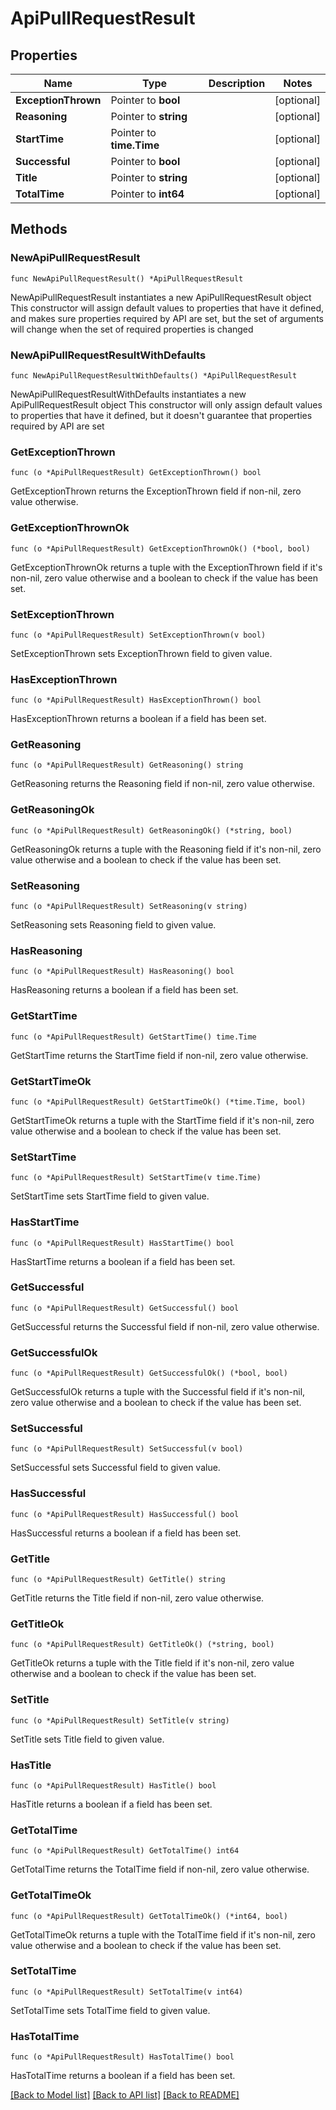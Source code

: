 # ApiPullRequestResult

## Properties

Name | Type | Description | Notes
------------ | ------------- | ------------- | -------------
**ExceptionThrown** | Pointer to **bool** |  | [optional] 
**Reasoning** | Pointer to **string** |  | [optional] 
**StartTime** | Pointer to **time.Time** |  | [optional] 
**Successful** | Pointer to **bool** |  | [optional] 
**Title** | Pointer to **string** |  | [optional] 
**TotalTime** | Pointer to **int64** |  | [optional] 

## Methods

### NewApiPullRequestResult

`func NewApiPullRequestResult() *ApiPullRequestResult`

NewApiPullRequestResult instantiates a new ApiPullRequestResult object
This constructor will assign default values to properties that have it defined,
and makes sure properties required by API are set, but the set of arguments
will change when the set of required properties is changed

### NewApiPullRequestResultWithDefaults

`func NewApiPullRequestResultWithDefaults() *ApiPullRequestResult`

NewApiPullRequestResultWithDefaults instantiates a new ApiPullRequestResult object
This constructor will only assign default values to properties that have it defined,
but it doesn't guarantee that properties required by API are set

### GetExceptionThrown

`func (o *ApiPullRequestResult) GetExceptionThrown() bool`

GetExceptionThrown returns the ExceptionThrown field if non-nil, zero value otherwise.

### GetExceptionThrownOk

`func (o *ApiPullRequestResult) GetExceptionThrownOk() (*bool, bool)`

GetExceptionThrownOk returns a tuple with the ExceptionThrown field if it's non-nil, zero value otherwise
and a boolean to check if the value has been set.

### SetExceptionThrown

`func (o *ApiPullRequestResult) SetExceptionThrown(v bool)`

SetExceptionThrown sets ExceptionThrown field to given value.

### HasExceptionThrown

`func (o *ApiPullRequestResult) HasExceptionThrown() bool`

HasExceptionThrown returns a boolean if a field has been set.

### GetReasoning

`func (o *ApiPullRequestResult) GetReasoning() string`

GetReasoning returns the Reasoning field if non-nil, zero value otherwise.

### GetReasoningOk

`func (o *ApiPullRequestResult) GetReasoningOk() (*string, bool)`

GetReasoningOk returns a tuple with the Reasoning field if it's non-nil, zero value otherwise
and a boolean to check if the value has been set.

### SetReasoning

`func (o *ApiPullRequestResult) SetReasoning(v string)`

SetReasoning sets Reasoning field to given value.

### HasReasoning

`func (o *ApiPullRequestResult) HasReasoning() bool`

HasReasoning returns a boolean if a field has been set.

### GetStartTime

`func (o *ApiPullRequestResult) GetStartTime() time.Time`

GetStartTime returns the StartTime field if non-nil, zero value otherwise.

### GetStartTimeOk

`func (o *ApiPullRequestResult) GetStartTimeOk() (*time.Time, bool)`

GetStartTimeOk returns a tuple with the StartTime field if it's non-nil, zero value otherwise
and a boolean to check if the value has been set.

### SetStartTime

`func (o *ApiPullRequestResult) SetStartTime(v time.Time)`

SetStartTime sets StartTime field to given value.

### HasStartTime

`func (o *ApiPullRequestResult) HasStartTime() bool`

HasStartTime returns a boolean if a field has been set.

### GetSuccessful

`func (o *ApiPullRequestResult) GetSuccessful() bool`

GetSuccessful returns the Successful field if non-nil, zero value otherwise.

### GetSuccessfulOk

`func (o *ApiPullRequestResult) GetSuccessfulOk() (*bool, bool)`

GetSuccessfulOk returns a tuple with the Successful field if it's non-nil, zero value otherwise
and a boolean to check if the value has been set.

### SetSuccessful

`func (o *ApiPullRequestResult) SetSuccessful(v bool)`

SetSuccessful sets Successful field to given value.

### HasSuccessful

`func (o *ApiPullRequestResult) HasSuccessful() bool`

HasSuccessful returns a boolean if a field has been set.

### GetTitle

`func (o *ApiPullRequestResult) GetTitle() string`

GetTitle returns the Title field if non-nil, zero value otherwise.

### GetTitleOk

`func (o *ApiPullRequestResult) GetTitleOk() (*string, bool)`

GetTitleOk returns a tuple with the Title field if it's non-nil, zero value otherwise
and a boolean to check if the value has been set.

### SetTitle

`func (o *ApiPullRequestResult) SetTitle(v string)`

SetTitle sets Title field to given value.

### HasTitle

`func (o *ApiPullRequestResult) HasTitle() bool`

HasTitle returns a boolean if a field has been set.

### GetTotalTime

`func (o *ApiPullRequestResult) GetTotalTime() int64`

GetTotalTime returns the TotalTime field if non-nil, zero value otherwise.

### GetTotalTimeOk

`func (o *ApiPullRequestResult) GetTotalTimeOk() (*int64, bool)`

GetTotalTimeOk returns a tuple with the TotalTime field if it's non-nil, zero value otherwise
and a boolean to check if the value has been set.

### SetTotalTime

`func (o *ApiPullRequestResult) SetTotalTime(v int64)`

SetTotalTime sets TotalTime field to given value.

### HasTotalTime

`func (o *ApiPullRequestResult) HasTotalTime() bool`

HasTotalTime returns a boolean if a field has been set.


[[Back to Model list]](../README.md#documentation-for-models) [[Back to API list]](../README.md#documentation-for-api-endpoints) [[Back to README]](../README.md)


